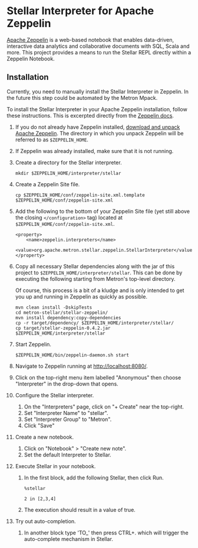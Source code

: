 # Stellar Interpreter for Apache Zeppelin

[Apache Zeppelin](https://zeppelin.apache.org/) is a web-based notebook that enables data-driven, interactive data analytics and collaborative documents with SQL, Scala and more.  This project provides a means to run the Stellar REPL directly within a Zeppelin Notebook.

## Installation

Currently, you need to manually install the Stellar Interpreter in Zeppelin. In the future this step could be automated by the Metron Mpack.

To install the Stellar Interpreter in your Apache Zeppelin installation, follow these instructions.  This is excerpted directly from the [Zeppelin docs](https://zeppelin.apache.org/docs/latest/development/writingzeppelininterpreter.html#install-your-interpreter-binary).

1. If you do not already have Zeppelin installed, [download and unpack Apache Zeppelin](https://zeppelin.apache.org/download.html).  The directory in which you unpack Zeppelin will be referred to as `$ZEPPELIN_HOME`.

1. If Zeppelin was already installed, make sure that it is not running.

1. Create a directory for the Stellar interpreter.

    ```
    mkdir $ZEPPELIN_HOME/interpreter/stellar
    ```

1. Create a Zeppelin Site file.

    ```
    cp $ZEPPELIN_HOME/conf/zeppelin-site.xml.template $ZEPPELIN_HOME/conf/zeppelin-site.xml
    ```

1. Add the following to the bottom of your Zeppelin Site file (yet still above the closing `</configuration>` tag) located at `$ZEPPELIN_HOME/conf/zeppelin-site.xml`.

    ```
    <property>
        <name>zeppelin.interpreters</name>
        <value>org.apache.metron.stellar.zeppelin.StellarInterpreter</value>
    </property>
    ```
    
1. Copy all necessary Stellar dependencies along with the jar of this project to `$ZEPPELIN_HOME/interpreter/stellar`.  This can be done by executing the following starting from Metron's top-level directory.  

    Of course, this process is a bit of a kludge and is only intended to get you up and running in Zeppelin as quickly as possible.

    ```
    mvn clean install -DskipTests
    cd metron-stellar/stellar-zeppelin/
    mvn install dependency:copy-dependencies
    cp -r target/dependency/ $ZEPPELIN_HOME/interpreter/stellar/
    cp target/stellar-zeppelin-0.4.2.jar $ZEPPELIN_HOME/interpreter/stellar
    ```
    
1. Start Zeppelin.  

    ```
    $ZEPPELIN_HOME/bin/zeppelin-daemon.sh start
    ```
   
1. Navigate to Zeppelin running at [http://localhost:8080/](http://localhost:8080/).
    
1. Click on the top-right menu item labelled "Anonymous" then choose "Interpreter" in the drop-down that opens.    

1. Configure the Stellar interpreter.

    1. On the "Interpreters" page, click on "+ Create" near the top-right.
    1. Set "Interpreter Name" to "stellar".
    1. Set "Interpreter Group" to "Metron".
    1. Click "Save"

1. Create a new notebook.  

    1. Click on "Notebook" > "Create new note".
    1. Set the default Interpreter to Stellar.

1. Execute Stellar in your notebook.

    1. In the first block, add the following Stellar, then click Run.
    
        ```
        %stellar
        
        2 in [2,3,4]
        ```
    1. The execution should result in a value of true.
    
1. Try out auto-completion.

    1. In another block type 'TO_' then press CTRL+. which will trigger the auto-complete mechanism in Stellar.
    
    